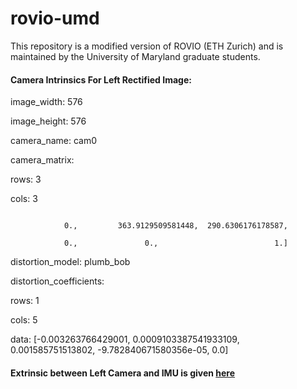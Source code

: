 # rovio-umd
This repository is a modified version of ROVIO (ETH Zurich) and is maintained by the University of Maryland graduate students.



#### Camera Intrinsics For Left Rectified Image:
image_width: 576

image_height: 576

camera_name: cam0

camera_matrix:

  rows: 3
  
  cols: 3
  
``` data: [364.0650494557109, 0.,           289.0817025818506, 
  
        	0.,         363.9129509581448,  290.6306176178587, 
		
	        0.,               0.,                          1.]
```	

distortion_model: plumb_bob

distortion_coefficients:

  rows: 1
  
  cols: 5
  
  data:  [-0.003263766429001, 0.0009103387541933109, 0.001585751513802, -9.782840671580356e-05, 0.0]
  
  
#### Extrinsic between Left Camera and IMU is given [here](https://github.com/chahatdeep/rovio-umd/blob/master/cfg/rovio.info)
